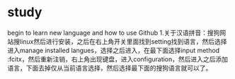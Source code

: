 # study
begin to learn new language and how to use Github
1.关于汉语拼音：搜狗网站搜linux然后进行安装，之后在右上角开关里面找到setting找到语言，然后选择进入manage installed langues，选择之后进入，在最下面选择input method :fcitx，然后重新注销，右上角出现键盘，进入configuration，然后进入之后添加语言，下面去掉仅从当前语言选择，然后选择最下面的搜狗语言就可以了。
